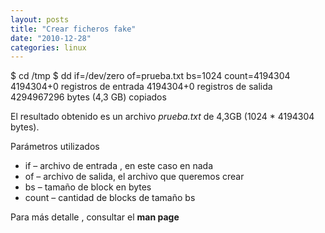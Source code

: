 ```yaml
---
layout: posts
title: "Crear ficheros fake"
date: "2010-12-28"
categories: linux
---
```


$ cd /tmp
$ dd if=/dev/zero of=prueba.txt bs=1024 count=4194304
4194304+0 registros de entrada
4194304+0 registros de salida
4294967296 bytes (4,3 GB) copiados

El resultado obtenido es un archivo _prueba.txt_ de 4,3GB (1024 \* 4194304 bytes).

Parámetros utilizados

- if – archivo de entrada , en este caso en nada
- of – archivo de salida, el archivo que queremos crear
- bs – tamaño de block en bytes
- count – cantidad de blocks de tamaño bs

Para más detalle , consultar el **man page**
